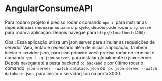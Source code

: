 # AngularConsumeAPI

Para rodar o projeto é preciso rodar o comando `npm i `para instalar as dependências necessárias para o projeto, depois pode rodar o `ng serve` para rodar a aplicação. Depois navegue para `http://localhost:4200/`.

Obs.: Essa aplicação utiliza um json server para simular as requisições de servidor Web, então é necessário além de iniciar a aplicação, também iniciar o servidor json, para isso primeiro você precisa rodar no terminal o comando `npm i -g json-server`, para instalar globalmente o json-server. Depois navegar até a pasta backend `cd backend` e por último rodar o comando` json-server --watch database.json` ou `npx json-server --watch database.json`, para iniciar o servidor json na porta 3000.
